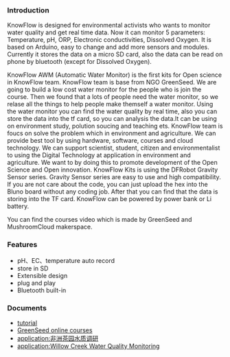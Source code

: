 ### Introduction

KnowFlow is designed for environmental activists who wants to monitor water quality and get real time data. Now it can monitor 5 parameters: Temperature, pH, ORP, Electronic conductivities, Dissolved Oxygen. It is based on Arduino, easy to change and add more sensors and modules. Currently it stores the data on a micro SD card, also the data can be read on phone by bluetooth (except for Dissolved Oxygen).

KnowFlow AWM (Automatic Water Monitor) is the first kits for Open science in KnowFlow team. KnowFlow team is base from NGO GreenSeed. We are going to build a low cost water monitor for the people who is join the course. Then we found that a lots of people need the water monitor, so we relase all the things to help people make themself a water monitor.
Using the water monitor you can find the water quality by real time, also you can store the data into the tf card, so you can analysis the data.It can be using on environment study, polution soucing and teaching ets.
KnowFlow team is foucs on solve the problem which in environment and agriculture. We can provide best tool by using hardware, software, courses and cloud technology. We can support scientist, student, citizen and environmentalist to using the Digital Technology at application in environment and agriculture. We want to by doing this to promote development of the Open Science and Open innovation.
KnowFlow Kits is using the DFRobot Gravity Sensor series.
Gravity Sensor series are easy to use and high compatibility.
If you are not care about the code, you can just upload the hex into the Bluno board without any coding job.
After that you can find that the data is storing into the TF card.
KnowFlow can be powered by power bank or Li battery.

You can find the courses video which is made by GreenSeed and MushroomCloud makerspace.

### Features

* pH、EC、temperature auto record
* store in SD
* Extensible design
* plug and play
* Bluetooth built-in

### Documents

 * [tutorial][15]
 * [GreenSeed online courses][16]
 * [application:非洲茶园水质调研][17]
 * [application:Willow Creek Water Quality Monitoring][18]

 


  [1]: https://www.dfrobot.com/product-1071.html
  [2]: https://www.dfrobot.com/product-489.html
  [3]: https://www.dfrobot.com/product-1190.html
  [4]: https://www.dfrobot.com/product-770.html
  [5]: https://publiclab.org/system/images/photos/000/020/692/large/BOM.JPG
  [6]: https://www.dfrobot.com/product-1044.html
  [7]: https://www.dfrobot.com/product-1025.html
  [8]: https://www.dfrobot.com/product-1123.html
  [9]: https://www.dfrobot.com/product-1009.html
  [10]: https://www.dfrobot.com/product-1600.html
  [11]: https://www.dfrobot.com/product-875.html
  [12]: https://www.dfrobot.com/product-1621.html
  [13]: https://www.dfrobot.com/product-1190.html
  [14]: https://github.com/KnowFlow/KnowFlow_AWM
  [15]: https://publiclab.org/notes/shanlter/06-08-2017/knowflow-automatic-water-meter
  [16]: http://blog.sina.com.cn/s/blog_9f86b6d50102w9m1.html
  [17]: http://www.dfrobot.com.cn/community/thread-26733-1-1.html
  [18]: https://publiclab.org/notes/MadTinker/07-31-2017/willow-creek-water-quality-monitoring
  [19]: https://www.dfrobot.com/wiki/index.php/PH_meter%28SKU:_SEN0161%29
  [20]: https://www.dfrobot.com/wiki/index.php/Analog_EC_Meter_SKU:DFR0300
  [21]: https://www.dfrobot.com/wiki/index.php/Gravity:_I2C_SD2405_RTC_Module_SKU:_DFR0469
  [22]: https://github.com/Arduinolibrary/DFRobot_Gravity_Analog_Signal_Isolator_DFR0504/raw/master/Analog%20Isolation%20Module%28V1.0%29%20Schematic.pdf
  [23]: https://github.com/Arduinolibrary/DFRobot_Gravity_Analog_Signal_Isolator_DFR0504/raw/master/Analog%20Isolation%20Module%28V1.0%29%20Layout.pdf
  [24]: https://github.com/Arduinolibrary/DFRobot_Gravity_Analog_Signal_Isolator_DFR0504/raw/master/Datasheet.zip
